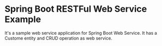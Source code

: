 # Spring Boot RESTFul Web Service Example

It's a sample web service application for Spring Boot Web Service. It has a Custome entity and CRUD operation as web service.